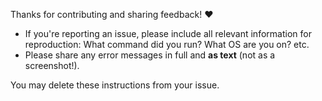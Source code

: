Thanks for contributing and sharing feedback! :heart:

* If you're reporting an issue, please include all relevant information for
  reproduction: What command did you run? What OS are you on? etc.
* Please share any error messages in full and **as text** (not as a screenshot!).

You may delete these instructions from your issue.

